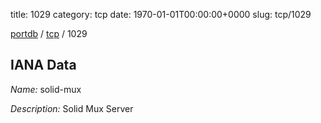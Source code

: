 title: 1029
category: tcp
date: 1970-01-01T00:00:00+0000
slug: tcp/1029

[portdb](/) / [tcp](/category/tcp.html) / 1029


## IANA Data

_Name:_ solid-mux

_Description:_ Solid Mux Server

